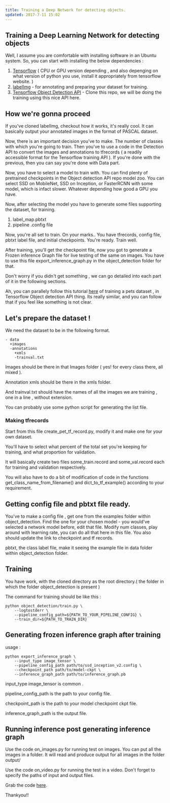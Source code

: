 ```yaml
---
title: Training a Deep Network for detecting objects.
updated: 2017-7-11 15:02
---
```


## Training a Deep Learning Network for detecting objects

<div class='divider'> </div>

Well, I assume you are comfortable with installing software in an Ubuntu system. So, you can start with installing the below dependencies :

1. [Tensorflow](https://www.tensorflow.org/install/install_linux) ( CPU or GPU version depending , and also depenging on what version of python you use, install it appropriately from tensorflow website. )
2. [labelImg](https://github.com/tzutalin/labelImg) - for annotating and preparing your dataset for training. 
3. [Tensorflow Object Detection API](https://github.com/tensorflow/models/tree/master/object_detection) - Clone this repo, we will be doing the training using this nice API here. 

## How we're gonna proceed
If you've cloned labelImg, checkout how it works, it's really cool. It can basically output your annotated images in the format of PASCAL dataset.

Now, there is an important decision you've to make. The number of classes with which you're going to train. Then you've to use a code in the Detection API to convert the images and annotations
to tfrecords ( a readily accessible format for the Tensorflow training API ).
If you're done with the previous, then you can say you're done with Data part.

Now, you have to select a model to train with. You can find plenty of pretrained checkpoints in the Object detection API repo model zoo. 
You can select SSD on MobileNet, SSD on Inception, or FasterRCNN with some model, which is infact slower. Whatever depending how good a GPU you have. 

Now, after selecting the model you have to generate some files supporting the dataset, for training. 
1. label_map.pbtxt
2. pipeline .config  file 

Now, you're all set to train. On your marks.. You have tfrecords, config file, pbtxt label file, and initial checkpoints. You're ready. Train well. 

After training, you'll get the checkpoint file, now you got to generate a Frozen inference Graph file for live testing of the same on images. 
You have to use this file export_inference_graph.py in the object_detection folder for that.

Don't worry if you didn't get something , we can go detailed into each part of it in the following sections. 

Ah, you can parallely follow this tutorial [here](https://github.com/tensorflow/models/blob/master/object_detection/g3doc/running_pets.md) of training a pets dataset , in Tensorflow Object detection API thing.
Its really similar, and you can follow that if you feel like something is not clear. 

## Let's prepare the dataset ! 

We need the dataset to be in the following format. 
```
- data
  +images
  -annotations
    +xmls
    -trainval.txt
```

Images should be there in that Images folder ( yes! for every class there, all mixed ). 

Annotation xmls should be there in the xmls folder.

And trainval.txt should have the names of all the images we are training , one in a line , without extension.

You can probably use some python script for generating the list file.

### Making tfrecords

Start from this file create_pet_tf_record.py, modify it and make one for your own dataset. 

You'll have to select what percent of the total set you're keeping for training, and what proportion for validation. 

It will basically create two files some_train.record and some_val.record each for training and validation respectively.

You will also have to do a bit of modification of code in the functions get_class_name_from_filename() and dict_to_tf_example() according to your requirement.

## Getting config file and pbtxt file ready.

You've to make a config file , get one from the examples folder within object_detection. Find the one for your chosen model - 
you would've selected a network model before, edit that file. Modify num classes, play around with learning rate, you can do all that here in this file. 
You also should update the link to checkpoint and tf records. 

pbtxt, the class label file, make it seeing the example file in data folder within object_detection folder.

## Training 

You have work, with the cloned directory as the root directory.( the folder in which the folder object_detection is present )

The command for training should be like this :

```
python object_detection/train.py \
    --logtostderr \
    --pipeline_config_path=${PATH_TO_YOUR_PIPELINE_CONFIG} \
    --train_dir=${PATH_TO_TRAIN_DIR}
```

## Generating frozen inference graph after training

usage : 

```
python export_inference_graph \
    --input_type image_tensor \
    --pipeline_config_path path/to/ssd_inception_v2.config \
    --checkpoint_path path/to/model-ckpt \
    --inference_graph_path path/to/inference_graph.pb

```

input_type image_tensor is common . 

pipeline_config_path is the path to your config file.

checkpoint_path is the path to your model checkpoint ckpt file.

inference_graph_path is the output file. 

## Running inference post generating inference graph

Use the code on_images.py for running test on images.
You can put all the images in a folder. It will read and produce output for all images in the folder output/

Use the code on_video.py for running the test in a video. Don't forget to specify the paths of input and output files.

Grab the code [here](https://gist.github.com/cooliscool/6a7b8fc19ea310a17870ebd8bcd8f931).

Thankyou!!
